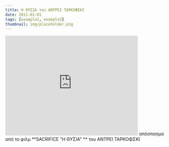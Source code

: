 ```yaml
---
title: H ΘΥΣΙΑ του ΑΝΤΡΕΙ ΤΑΡΚΟΦΣΚΙ
date: 2011-01-01
tags: [example1, example2]
thumbnail: img/placeholder.png
---
```

<iframe allowfullscreen="" frameborder="0" height="315" src="http://www.youtube.com/embed/woWb30oIXh0" width="420"></iframe> 
απόσπασμα από το φιλμ 
**SACRIFICE "H ΘΥΣΙΑ" ** 
του ΑΝΤΡΕΙ ΤΑΡΚΟΦΣΚΙ
